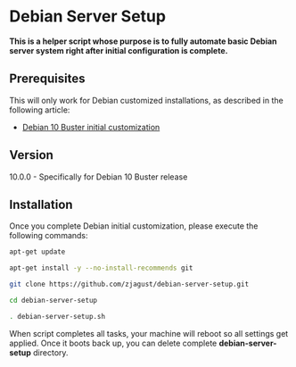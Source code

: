 # Debian Server Setup
**This is a helper script whose purpose is to fully automate basic Debian server system right after initial configuration is complete.**

## Prerequisites
This will only work for Debian customized installations, as described in the following article:
* [Debian 10 Buster initial customization](https://zacks.eu/debian-10-buster-initial-customization/)

## Version
10.0.0 - Specifically for Debian 10 Buster release

## Installation
Once you complete Debian initial customization, please execute the following commands:

```bash
apt-get update

apt-get install -y --no-install-recommends git

git clone https://github.com/zjagust/debian-server-setup.git

cd debian-server-setup

. debian-server-setup.sh
```
When script completes all tasks, your machine will reboot so all settings get applied. Once it boots back up, you can delete complete **debian-server-setup** directory.
